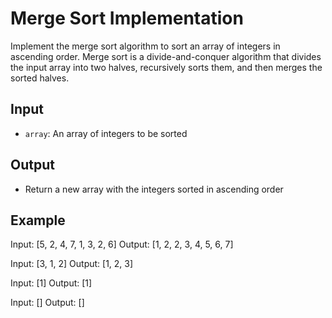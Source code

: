 # Merge Sort Implementation

Implement the merge sort algorithm to sort an array of integers in ascending order. Merge sort is a divide-and-conquer algorithm that divides the input array into two halves, recursively sorts them, and then merges the sorted halves.

## Input
- `array`: An array of integers to be sorted

## Output
- Return a new array with the integers sorted in ascending order

## Example
Input: [5, 2, 4, 7, 1, 3, 2, 6]
Output: [1, 2, 2, 3, 4, 5, 6, 7]

Input: [3, 1, 2]
Output: [1, 2, 3]

Input: [1]
Output: [1]

Input: []
Output: []
